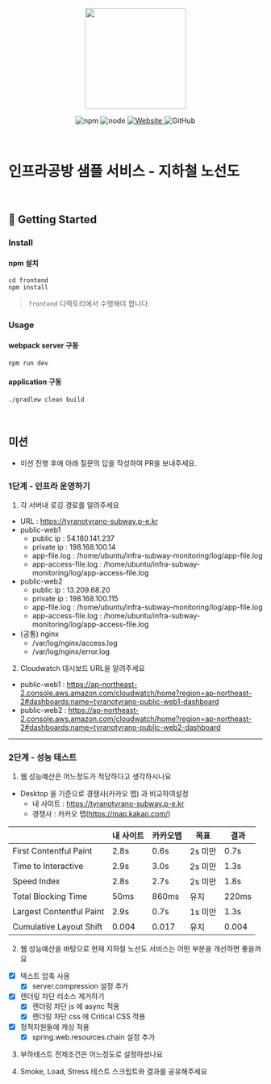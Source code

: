 <p align="center">
    <img width="200px;" src="https://raw.githubusercontent.com/woowacourse/atdd-subway-admin-frontend/master/images/main_logo.png"/>
</p>
<p align="center">
  <img alt="npm" src="https://img.shields.io/badge/npm-%3E%3D%205.5.0-blue">
  <img alt="node" src="https://img.shields.io/badge/node-%3E%3D%209.3.0-blue">
  <a href="https://edu.nextstep.camp/c/R89PYi5H" alt="nextstep atdd">
    <img alt="Website" src="https://img.shields.io/website?url=https%3A%2F%2Fedu.nextstep.camp%2Fc%2FR89PYi5H">
  </a>
  <img alt="GitHub" src="https://img.shields.io/github/license/next-step/atdd-subway-service">
</p>

<br>

# 인프라공방 샘플 서비스 - 지하철 노선도

<br>

## 🚀 Getting Started

### Install
#### npm 설치
```
cd frontend
npm install
```
> `frontend` 디렉토리에서 수행해야 합니다.

### Usage
#### webpack server 구동
```
npm run dev
```
#### application 구동
```
./gradlew clean build
```
<br>

## 미션

* 미션 진행 후에 아래 질문의 답을 작성하여 PR을 보내주세요.

### 1단계 - 인프라 운영하기
1. 각 서버내 로깅 경로를 알려주세요
- URL : https://tyranotyrano-subway.p-e.kr
- public-web1
    - public ip : 54.180.141.237
    - private ip : 198.168.100.14
    - app-file.log : /home/ubuntu/infra-subway-monitoring/log/app-file.log
    - app-access-file.log : /home/ubuntu/infra-subway-monitoring/log/app-access-file.log
- public-web2
    - public ip : 13.209.68.20
    - private ip : 198.168.100.115
    - app-file.log : /home/ubuntu/infra-subway-monitoring/log/app-file.log
    - app-access-file.log : /home/ubuntu/infra-subway-monitoring/log/app-access-file.log
- (공통) nginx
    - /var/log/nginx/access.log
    - /var/log/nginx/error.log

2. Cloudwatch 대시보드 URL을 알려주세요
- public-web1 : https://ap-northeast-2.console.aws.amazon.com/cloudwatch/home?region=ap-northeast-2#dashboards:name=tyranotyrano-public-web1-dashboard
- public-web2 : https://ap-northeast-2.console.aws.amazon.com/cloudwatch/home?region=ap-northeast-2#dashboards:name=tyranotyrano-public-web2-dashboard

---

### 2단계 - 성능 테스트
1. 웹 성능예산은 어느정도가 적당하다고 생각하시나요
- Desktop 을 기준으로 경쟁사(카카오 맵) 과 비교하여설정
  - 내 사이트 : https://tyranotyrano-subway.p-e.kr
  - 경쟁사 : 카카오 맵(https://map.kakao.com/)

| |내 사이트|카카오맵|목표|결과|
|---|---|---|---|---|
|First Contentful Paint|2.8s|0.6s|2s 미만|0.7s
|Time to Interactive|2.9s|3.0s|2s 미만|1.3s
|Speed Index|2.8s|2.7s|2s 미만|1.8s
|Total Blocking Time|50ms|860ms|유지|220ms
|Largest Contentful Paint|2.9s|0.7s| 1s 미만|1.3s
|Cumulative Layout Shift|0.004|0.017|유지|0.004

2. 웹 성능예산을 바탕으로 현재 지하철 노선도 서비스는 어떤 부분을 개선하면 좋을까요
- [X] 텍스트 압축 사용
  - [X] server.compression 설정 추가
- [X] 렌더링 차단 리소스 제거하기
  - [X] 렌더링 차단 js 에 async 적용
  - [X] 렌더링 차단 css 에 Critical CSS 적용
- [X] 정적자원들에 캐싱 적용
  - [X] spring.web.resources.chain 설정 추가

3. 부하테스트 전제조건은 어느정도로 설정하셨나요

4. Smoke, Load, Stress 테스트 스크립트와 결과를 공유해주세요

